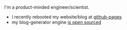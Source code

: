 I'm a product-minded engineer/scientist.

- I recently rebooted my website/blog at [github-pages](https://lucasdicioccio.github.io/)
- my blog-generator engine [is open sourced](https://kitchensink-tech.github.io/)

